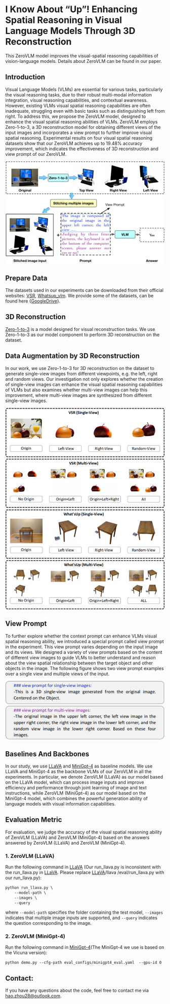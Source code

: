 # I Know About “Up”! Enhancing Spatial Reasoning in Visual Language Models Through 3D Reconstruction

This ZeroVLM model improves the visual-spatial reasoning capabilities of vision-language models. Details about ZeroVLM can be found in our paper. 

## Introduction 
Visual Language Models (VLMs) are essential for various tasks, particularly the visual reasoning tasks, due to their robust multi-modal information integration, visual reasoning capabilities, and contextual awareness. However, existing VLMs visual spatial reasoning capabilities are often inadequate, struggling even with basic tasks such as distinguishing left from right. To address this, we propose the ZeroVLM model, designed to enhance the visual spatial reasoning abilities of VLMs. ZeroVLM employs Zero-1-to-3, a 3D reconstruction model for obtaining different views of the input images and incorporates a view prompt to further improve visual spatial reasoning. Experimental results on four visual spatial reasoning datasets show that our ZeroVLM achieves up to 19.48\% accuracy improvement, which indicates the effectiveness of 3D reconstruction and view prompt of our ZeroVLM. 

![image](https://github.com/zhouhao028/Iknow_up/blob/main/Figures/model.png)

## Prepare Data 
The datasets used in our experiments can be downloaded from their official websites: [VSR](https://github.com/cambridgeltl/visual-spatial-reasoning), [Whatsup_vlm](https://github.com/amitakamath/whatsup_vlms). We provide some of the datasets, can be found here {[GoogleDrive](https://drive.google.com/drive/folders/1wgZX8M9d0vZsEhJAYGMxmr3sa0O6ig8j?usp=drive_link)}.

## 3D Reconstruction 
[Zero-1-to-3](https://github.com/cvlab-columbia/zero123) is a model designed for visual reconstruction tasks. We use Zero-1-to-3 as our model component to perform 3D reconstruction on the dataset.

## Data Augmentation by 3D Reconstruction 
In our work, we use Zero-1-to-3 for 3D reconstruction on the dataset to generate single-view images from different viewpoints, e.g. the left, right and random views. Our investigation not only explores whether the creation of single-view images can enhance the visual spatial reasoning capabilities of VLMs but also examines whether multi-view images can help this improvement, where multi-view images are synthesized from different single-view images.

![image](https://github.com/zhouhao028/Iknow_up/blob/main/Figures/DataSet.png)

## View Prompt 
To further explore whether the context prompt can enhance VLMs visual spatial reasoning ability, we introduced a special prompt called view prompt in the experiment. This view prompt varies depending on the input image and its views. We designed a variety of view prompts based on the content of different view images to guide VLMs to better understand and reason about the view spatial relationship between the target object and other objects in the image. The following figure shows two view prompt examples over a single view and multiple views of the input.

![image](https://github.com/zhouhao028/Iknow_up/blob/main/Figures/View%20Prompt.png)

## Baselines And Backbones
In our study, we use [LLaVA](https://llava-vl.github.io/) and [MiniGpt-4](https://minigpt-4.github.io/) as baseline models. We use LLaVA and MiniGpt-4 as the backbone VLMs of our ZeroVLM in all the experiments. In particular, we denote ZeroVLM (LLaVA) as our model based on the LLaVA model, which can process image inputs and improve efficiency and performance through joint learning of image and text instructions, while  ZeroVLM (MiniGpt-4) as our model based on the MiniGpt-4 model, which combines the powerful generation ability of language models with visual information capabilities.

## Evaluation Metric 
For evaluation, we judge the accuracy of the visual spatial reasoning ability of ZeroVLM (LLaVA) and ZeroVLM (MiniGpt-4) based on the answers answered by ZeroVLM (LLaVA) and ZeroVLM (MiniGpt-4). 

### 1. ZeroVLM (LLaVA) 
Run the following command in [LLaVA](https://llava-vl.github.io/) (Our run_llava.py is inconsistent with the run_llava.py in [LLaVA](https://llava-vl.github.io/). Please replace [LLaVA](https://llava-vl.github.io/)/llava
/eval/run_llava.py with our run_llava.py): 
```
python run_llava.py \
    --model-path \
    --images \
    --query 
```
where `--model-path` specifies the folder containing the test model, `--images` indicates that multiple image inputs are supported, and `--query` indicates the question corresponding to the image. 

### 2. ZeroVLM (MiniGpt-4) 
Run the following command in [MiniGpt-4](https://minigpt-4.github.io/)(The MiniGpt-4 we use is based on the Vicuna version):
```
python demo.py --cfg-path eval_configs/minigpt4_eval.yaml  --gpu-id 0
```

## Contact: 
If you have any questions about the code, feel free to contact me via hao.zhou28@outlook.com.
